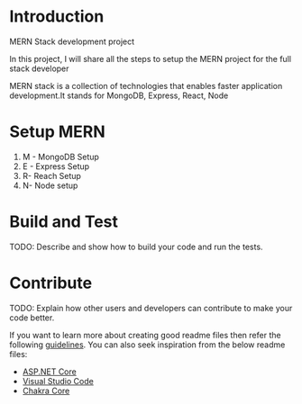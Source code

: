# Introduction 
MERN Stack development project

In this project, I will share all the steps to setup the MERN project for the full stack developer


MERN stack is a collection of technologies that enables faster application development.It stands for MongoDB, Express, React, Node

# Setup MERN

1.	M - MongoDB Setup
2.	E - Express Setup
3.	R-  Reach Setup
4.	N-  Node setup

# Build and Test
TODO: Describe and show how to build your code and run the tests. 

# Contribute
TODO: Explain how other users and developers can contribute to make your code better. 

If you want to learn more about creating good readme files then refer the following [guidelines](https://docs.microsoft.com/en-us/azure/devops/repos/git/create-a-readme?view=azure-devops). You can also seek inspiration from the below readme files:
- [ASP.NET Core](https://github.com/aspnet/Home)
- [Visual Studio Code](https://github.com/Microsoft/vscode)
- [Chakra Core](https://github.com/Microsoft/ChakraCore)